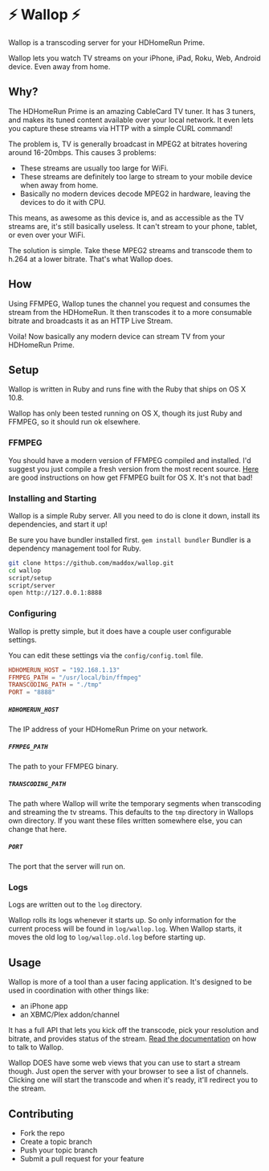 # :zap: Wallop :zap:

Wallop is a transcoding server for your HDHomeRun Prime.

Wallop lets you watch TV streams on your iPhone, iPad, Roku, Web, Android device. Even away from home.

## Why?

The HDHomeRun Prime is an amazing CableCard TV tuner. It has 3 tuners, and makes its tuned content available over your local network. It even lets you capture these streams via HTTP with a simple CURL command!

The problem is, TV is generally broadcast in MPEG2 at bitrates hovering around 16-20mbps. This causes 3 problems:

* These streams are usually too large for WiFi.
* These streams are definitely too large to stream to your mobile device when away from home.
* Basically no modern devices decode MPEG2 in hardware, leaving the devices to do it with CPU.

This means, as awesome as this device is, and as accessible as the TV streams are, it's still basically useless. It can't stream to your phone, tablet, or even over your WiFi.

The solution is simple. Take these MPEG2 streams and transcode them to h.264 at a lower bitrate. That's what Wallop does.

## How

Using FFMPEG, Wallop tunes the channel you request and consumes the stream from the HDHomeRun. It then transcodes it to a more consumable bitrate and broadcasts it as an HTTP Live Stream.

Voila! Now basically any modern device can stream TV from your HDHomeRun Prime.


## Setup

Wallop is written in Ruby and runs fine with the Ruby that ships on OS X 10.8.

Wallop has only been tested running on OS X, though its just Ruby and FFMPEG, so it should run ok elsewhere.

### FFMPEG

You should have a modern version of FFMPEG compiled and installed. I'd suggest you just compile a fresh version from the most recent source. [Here](http://ffmpeg.org/trac/ffmpeg/wiki/MacOSXCompilationGuide) are good instructions on how get FFMPEG built for OS X. It's not that bad!

### Installing and Starting

Wallop is a simple Ruby server. All you need to do is clone it down, install its dependencies, and start it up!

Be sure you have bundler installed first. `gem install bundler` Bundler is a dependency management tool for Ruby.

```sh
git clone https://github.com/maddox/wallop.git
cd wallop
script/setup
script/server
open http://127.0.0.1:8888
```

### Configuring

Wallop is pretty simple, but it does have a couple user configurable settings.

You can edit these settings via the `config/config.toml` file.

```toml
HDHOMERUN_HOST = "192.168.1.13"
FFMPEG_PATH = "/usr/local/bin/ffmpeg"
TRANSCODING_PATH = "./tmp"
PORT = "8888"
```

##### `HDHOMERUN_HOST`
The IP address of your HDHomeRun Prime on your network.

##### `FFMPEG_PATH`
The path to your FFMPEG binary.

##### `TRANSCODING_PATH`
The path where Wallop will write the temporary segments when transcoding and streaming the tv streams. This defaults to the `tmp` directory in Wallops own directory. If you want these files written somewhere else, you can change that here.

##### `PORT`
The port that the server will run on.

### Logs

Logs are written out to the `log` directory.

Wallop rolls its logs whenever it starts up. So only information for the current process will be found in `log/wallop.log`. When Wallop starts, it moves the old log to `log/wallop.old.log` before starting up.

## Usage

Wallop is more of a tool than a user facing application. It's designed to be used in coordination with other things like:

* an iPhone app
* an XBMC/Plex addon/channel

It has a full API that lets you kick off the transcode, pick your resolution and bitrate, and provides status of the stream. [Read the documentation](/docs) on how to talk to Wallop.

Wallop DOES have some web views that you can use to start a stream though. Just open the server with your browser to see a list of channels. Clicking one will start the transcode and when it's ready, it'll redirect you to the stream.


## Contributing

* Fork the repo
* Create a topic branch
* Push your topic branch
* Submit a pull request for your feature
